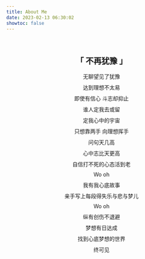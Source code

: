 ```yaml
---
title: About Me
date: 2023-02-13 06:30:02
showtoc: false
---
```


<!--

<style>
.about_horizontal_arrangement{
display:flex;
gap: 20px;
}

.about_under_line_gap{
padding-bottom: 7px; 
border-bottom: 1px solid gray; 
}
</style>

</br>

<div class="about_horizontal_arrangement">
  <div>
    <img src="https://raw.githubusercontent.com/HCY-ASLEEP/picture-bed/main/picture-bed/transparent.svg" style="width:100%">
  </div>
  <div>
    <img src="https://raw.githubusercontent.com/HCY-ASLEEP/picture-bed/main/picture-bed/transparent.svg" style="width:100%">
  </div>
  <div>
    <img src="https://raw.githubusercontent.com/HCY-ASLEEP/picture-bed/main/picture-bed/linux.svg" style="width:100%">
  </div>
  <div>
    <img src="https://raw.githubusercontent.com/HCY-ASLEEP/picture-bed/main/picture-bed/transparent.svg" style="width:100%">
  </div>
  <div>
    <img src="https://raw.githubusercontent.com/HCY-ASLEEP/picture-bed/main/picture-bed/transparent.svg" style="width:100%">
  </div>
</div>

<br/>

<h3 align="center"><span class="about_under_line_gap">「不再犹豫」</span></h3>

-->

</br>

<h2 align="center">「 不再犹豫 」</h2>
<center style="margin-top: 9px">无聊望见了犹豫</center>
<center style="margin-top: 9px">达到理想不太易</center>
<center style="margin-top: 9px">即使有信心 斗志却抑止</center>
<center style="margin-top: 9px">谁人定我去或留</center>
<center style="margin-top: 9px">定我心中的宇宙</center>
<center style="margin-top: 9px">只想靠两手 向理想挥手</span></center>
<center style="margin-top: 9px">问句天几高</center>
<center style="margin-top: 9px">心中志比天更高</center>
<center style="margin-top: 9px">自信打不死的心态活到老</center>
<center style="margin-top: 9px">Wo oh</center>
<center style="margin-top: 9px">我有我心底故事</center>
<center style="margin-top: 9px">亲手写上每段得失乐与悲与梦儿</center>
<center style="margin-top: 9px">Wo oh</center>
<center style="margin-top: 9px">纵有创伤不退避</center>
<center style="margin-top: 9px">梦想有日达成</center>
<center style="margin-top: 9px">找到心底梦想的世界</center>
<center style="margin-top: 9px">终可见</center>



<!--

<br/>
<br/>
<br/>

<div class="about_horizontal_arrangement">
  <div>
    <img src="https://raw.githubusercontent.com/HCY-ASLEEP/picture-bed/main/picture-bed/arch.svg" style="width:100%">
  </div>
  <div>
    <img src="https://raw.githubusercontent.com/HCY-ASLEEP/picture-bed/main/picture-bed/debian.svg" style="width:100%">
  </div>
  <div>
    <img src="https://raw.githubusercontent.com/HCY-ASLEEP/picture-bed/main/picture-bed/git.svg" style="width:100%">
  </div>
  <div>
    <img src="https://raw.githubusercontent.com/HCY-ASLEEP/picture-bed/main/picture-bed/hexo.svg" style="width:100%">
  </div>
  <div>
    <img src="https://raw.githubusercontent.com/HCY-ASLEEP/picture-bed/main/picture-bed/neovim.svg" style="width:100%">
  </div>
  <div>
    <img src="https://raw.githubusercontent.com/HCY-ASLEEP/picture-bed/main/picture-bed/podman.svg" style="width:100%">
  </div>
  <div>
    <img src="https://raw.githubusercontent.com/HCY-ASLEEP/picture-bed/main/picture-bed/ubuntu.svg" style="width:100%">
  </div>
</div>

</br>

-->
